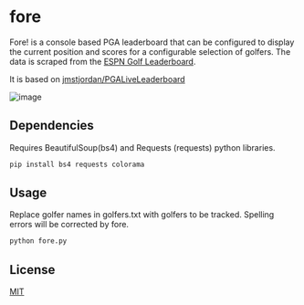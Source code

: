 # fore
Fore! is a console based PGA leaderboard that can be configured to display the current position and scores for a configurable selection of golfers. The data is scraped from the [ESPN Golf Leaderboard](https://www.espn.com/golf/leaderboard).

It is based on [jmstjordan/PGALiveLeaderboard](https://github.com/jmstjordan/PGALiveLeaderboard)

![image](https://user-images.githubusercontent.com/53181907/62486521-861f9800-b78d-11e9-8aa2-fe522ba961a0.png)

## Dependencies
Requires BeautifulSoup(bs4) and Requests (requests) python libraries.

```bash
pip install bs4 requests colorama
```

## Usage
Replace golfer names in golfers.txt with golfers to be tracked. Spelling errors will be corrected by fore.

```bash
python fore.py
```

## License
[MIT](https://choosealicense.com/licenses/mit/)
